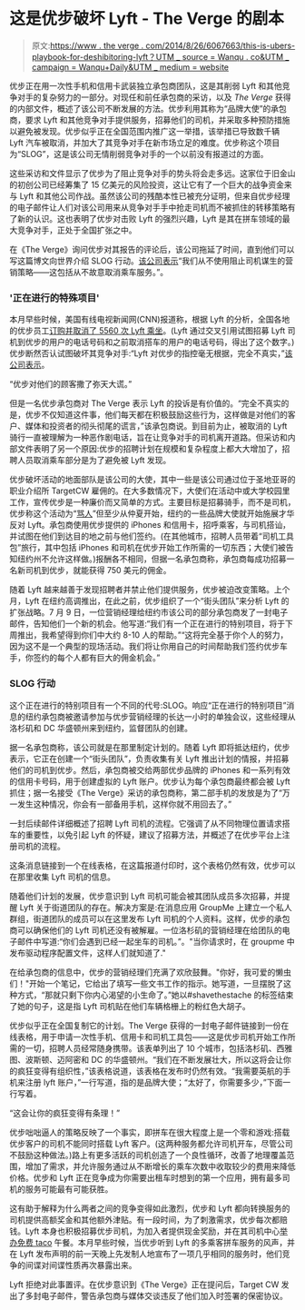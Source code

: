 # 这是优步破坏 Lyft - The Verge 的剧本

> 原文:[https://www . the verge . com/2014/8/26/6067663/this-is-ubers-playbook-for-deshibitoring-lyft？UTM _ source = Wanqu . co&UTM _ campaign = Wanqu+Daily&UTM _ medium = website](https://www.theverge.com/2014/8/26/6067663/this-is-ubers-playbook-for-sabotaging-lyft?utm_source=wanqu.co&utm_campaign=Wanqu+Daily&utm_medium=website)

优步正在用一次性手机和信用卡武装独立承包商团队，这是其削弱 Lyft 和其他竞争对手的复杂努力的一部分。对现任和前任承包商的采访，以及 *The Verge* 获得的内部文件，概述了该公司不断发展的方法。优步利用其称为“品牌大使”的承包商，要求 Lyft 和其他竞争对手提供服务，招募他们的司机，并采取多种预防措施以避免被发现。优步似乎正在全国范围内推广这一举措，该举措已导致数千辆 Lyft 汽车被取消，并加大了其竞争对手在新市场立足的难度。优步称这个项目为“SLOG”，这是该公司无情削弱竞争对手的一个以前没有报道过的方面。

这些采访和文件显示了优步为了阻止竞争对手的势头将会走多远。这家位于旧金山的初创公司已经筹集了 15 亿美元的风险投资，这让它有了一个巨大的战争资金来与 Lyft 和其他公司作战。虽然该公司的残酷本性已被充分证明，但来自优步经理的电子邮件让人们对该公司用来从竞争对手手中抢走司机而不被抓住的转移策略有了新的认识。这也表明了优步对击败 Lyft 的强烈兴趣，Lyft 是其在拼车领域的最大竞争对手，正处于全国扩张之中。

在《The Verge》询问优步对其报告的评论后，该公司拖延了时间，直到他们可以写这篇博文向世界介绍 SLOG 行动。[该公司表示](http://blog.uber.com/operation-slog)“我们从不使用阻止司机谋生的营销策略——这包括从不故意取消乘车服务。”。

### '正在进行的特殊项目'

本月早些时候，美国有线电视新闻网(CNN)报道称，根据 Lyft 的分析，全国各地的优步员工[订购并取消了 5560 次 Lyft 乘坐](http://www.theverge.com/2014/8/12/5994077/uber-cancellation-accusations)。(Lyft 通过交叉引用试图招募 Lyft 司机到优步的用户的电话号码和之前取消搭车的用户的电话号码，得出了这个数字。)优步断然否认试图破坏其竞争对手:“Lyft 对优步的指控毫无根据，完全不真实，”[该公司表示](http://techcrunch.com/2014/08/12/uber-lyft-slap-fight/)。

“优步对他们的顾客撒了弥天大谎。”

但是一名优步承包商对 The Verge 表示 Lyft 的投诉是有价值的。“完全不真实的是，优步不仅知道这件事，他们每天都在积极鼓励这些行为，这样做是对他们的客户、媒体和投资者的彻头彻尾的谎言，”该承包商说。到目前为止，被取消的 Lyft 骑行一直被理解为一种恶作剧电话，旨在让竞争对手的司机离开道路。但采访和内部文件表明了另一个原因:优步的招聘计划在规模和复杂程度上都大大增加了，招聘人员取消乘车部分是为了避免被 Lyft 发现。

优步破坏活动的地面部队是该公司的大使，其中一些是该公司通过位于圣地亚哥的职业介绍所 TargetCW 雇佣的。在大多数情况下，大使们在活动中或大学校园里工作，宣传优步是一种廉价而又简单的方式。主要目标是招募骑手，而不是司机，优步称这个活动为“[骂人](http://instagram.com/p/dYMSRRyhNc/)”但至少从仲夏开始，纽约的一些品牌大使就开始施展才华反对 Lyft。承包商使用优步提供的 iPhones 和信用卡，招呼乘客，与司机搭讪，并试图在他们到达目的地之前与他们签约。(在其他城市，招聘人员带着“司机工具包”旅行，其中包括 iPhones 和司机在优步开始工作所需的一切东西；大使们被告知纽约州不允许这样做。)报酬各不相同，但据一名承包商称，承包商每成功招募一名新司机到优步，就能获得 750 美元的佣金。

随着 Lyft 越来越善于发现招聘者并禁止他们提供服务，优步被迫改变策略。上个月，Lyft 在纽约高调推出，在此之前，优步组织了一个“街头团队”来分析 Lyft 的扩张战略。7 月 9 日，一位营销经理给纽约市该公司的部分承包商发了一封电子邮件，告知他们一个新的机会。他写道:“我们有一个正在进行的特别项目，将于下周推出，我希望得到你们中大约 8-10 人的帮助。”“这将完全基于你个人的努力，因为这不是一个典型的现场活动。我们将让你用自己的时间帮助我们签约优步车手，你签约的每个人都有巨大的佣金机会。”

### SLOG 行动

这个正在进行的特别项目有一个不同的代号:SLOG。响应“正在进行的特别项目”消息的纽约承包商被邀请参加与优步营销经理的长达一小时的单独会议，这些经理从洛杉矶和 DC 华盛顿州来到纽约，监督团队的创建。

据一名承包商称，该公司就是在那里制定计划的。随着 Lyft 即将抵达纽约，优步表示，它正在创建一个“街头团队”，负责收集有关 Lyft 推出计划的情报，并招募他们的司机到优步。然后，承包商被交给两部优步品牌的 iPhones 和一系列有效的信用卡号码，用于创建虚拟的 Lyft 账户。优步认为每个承包商最终都会被 Lyft 抓住；据一名接受《The Verge》采访的承包商称，第二部手机的发放是为了“万一发生这种情况，你会有一部备用手机，这样你就不用回去了。”

一封后续邮件详细概述了招聘 Lyft 司机的流程。它强调了从不同物理位置请求搭车的重要性，以免引起 Lyft 的怀疑，建议了招募方法，并概述了在优步平台上注册司机的流程。

这条消息链接到一个在线表格，在这篇报道付印时，这个表格仍然有效，优步可以在那里收集 Lyft 司机的信息。

随着他们计划的发展，优步意识到 Lyft 司机可能会被其团队成员多次招募，并提醒 Lyft 关于街道团队的存在。解决方案是:在消息应用 GroupMe 上建立一个私人群组，街道团队的成员可以在这里发布 Lyft 司机的个人资料。这样，优步的承包商可以确保他们的 Lyft 司机还没有被解雇。一位洛杉矶的营销经理在给团队的电子邮件中写道:“你们会遇到已经一起坐车的司机。”。"当你请求时，在 groupme 中发布驱动程序配置文件，这样人们就知道了."

在给承包商的信息中，优步的营销经理们充满了欢欣鼓舞。"你好，我可爱的懒虫们！"开始一个笔记，它给出了填写一些文书工作的指示。她写道，一旦摆脱了这种方式，“那就只剩下你内心渴望的小生命了。”她以#shavethestache 的标签结束了她的句子，这是指 Lyft 司机贴在他们车辆格栅上的粉红色大胡子。

优步似乎正在全国复制它的计划。The Verge 获得的一封电子邮件链接到一份在线表格，用于申请一次性手机、信用卡和司机工具包——这是优步司机开始工作所需的一切，招聘人员经常随身携带。该表单列出了 10 个城市，包括洛杉矶、西雅图、波斯顿、迈阿密和 DC 的华盛顿州。“我们在不断发展壮大，所以这将会让你的疯狂变得有组织性，”该表格说道，该表格在发布时仍然有效。“我需要英航的手机来注册 lyft 账户，”一行写道，指的是品牌大使；“太好了，你需要多少，”下面一行写着。

“这会让你的疯狂变得有条理！”

优步咄咄逼人的策略反映了一个事实，即拼车在很大程度上是一个零和游戏:搭载优步客户的司机不能同时搭载 Lyft 客户。(这两种服务都允许司机开车，尽管公司不鼓励这种做法。)路上有更多活跃的司机创造了一个良性循环，改善了地理覆盖范围，增加了需求，并允许服务通过从不断增长的乘车次数中收取较少的费用来降低价格。优步和 Lyft 正在竞争成为你需要出租车时想到的第一个应用，拥有最多司机的服务可能最有可能获胜。

这有助于解释为什么两者之间的竞争变得如此激烈，优步和 Lyft 都向转换服务的司机提供高额奖金和其他额外津贴。有一段时间，为了刺激需求，优步每次都赔钱。Lyft 本身也积极招募优步司机，为加入者提供现金奖励，并在其司机中心[举办免费 taco](http://www.forbes.com/sites/ellenhuet/2014/05/30/how-uber-and-lyft-are-trying-to-kill-each-other/) 午餐。本月早些时候，当优步听到 Lyft 的多乘客拼车服务的风声，并在 Lyft 发布声明的前一天晚上先发制人地宣布了一项几乎相同的服务时，他们竞争的间谍对间谍性质再次暴露出来。

Lyft 拒绝对此事置评。在优步意识到《The Verge》正在提问后，Target CW 发出了多封电子邮件，警告承包商与媒体交谈违反了他们加入时签署的保密协议。